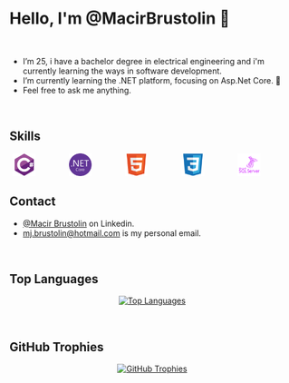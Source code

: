 <h1>Hello, I'm  @MacirBrustolin 👋</h1>
<br>
<ul>
    <li>I’m 25, i have a bachelor degree in electrical engineering and i'm currently learning the ways in software development.</li>
    <li>I’m currently learning the .NET platform, focusing on Asp.Net Core. 🌱</li>
    <li>Feel free to ask me anything.</li>
</ul>
<!---
- 📫 How to reach me: mj.brustolin@hotmail.com
--->

<br>

<h2>Skills</h2>
<div align="center">
    <img height="40" src="https://raw.githubusercontent.com/devicons/devicon/master/icons/csharp/csharp-original.svg">
    &nbsp;&nbsp;&nbsp;&nbsp;&nbsp;&nbsp;&nbsp;&nbsp;&nbsp;&nbsp;&nbsp;&nbsp;&nbsp;
  <img height="40" src="https://raw.githubusercontent.com/devicons/devicon/master/icons/dotnetcore/dotnetcore-original.svg">
    &nbsp;&nbsp;&nbsp;&nbsp;&nbsp;&nbsp;&nbsp;&nbsp;&nbsp;&nbsp;&nbsp;&nbsp;&nbsp;
  <img height="40" src="https://raw.githubusercontent.com/devicons/devicon/master/icons/html5/html5-original.svg">
    &nbsp;&nbsp;&nbsp;&nbsp;&nbsp;&nbsp;&nbsp;&nbsp;&nbsp;&nbsp;&nbsp;&nbsp;&nbsp;
  <img height="40" src="https://raw.githubusercontent.com/devicons/devicon/master/icons/css3/css3-original.svg">
    &nbsp;&nbsp;&nbsp;&nbsp;&nbsp;&nbsp;&nbsp;&nbsp;&nbsp;&nbsp;&nbsp;&nbsp;&nbsp;
  <img height="40" src="https://raw.githubusercontent.com/MacirBrustolin/MacirBrustolin/main/microsoftsqlserver-plain-wordmark.svg">
    &nbsp;&nbsp;&nbsp;&nbsp;&nbsp;&nbsp;&nbsp;&nbsp;&nbsp;&nbsp;&nbsp;&nbsp;&nbsp;
</div>

<h2>Contact</h2>
<ul>
    <li><a href="https://www.linkedin.com/in/macir-brustolin-501a13189/" target="_blank">@Macir Brustolin</a> on Linkedin.</li>
    <li><a href="mailto:mj.brustolin@hotmail.com" target="_blank">mj.brustolin@hotmail.com</a> is my personal email.</li>
</ul>

<br>

<h2>Top Languages</h2>
<p align="center"><a href="https://github.com/anuraghazra/github-readme-stats" target="blank"><img src="https://github-readme-stats.vercel.app/api/top-langs/?username=macirbrustolin&layout=compact&langs_count=10&theme=dark&custom_title=Top Languages" alt="Top Languages" /></a></p>

<br>

<h2>GitHub Trophies</h2>
<p align="center"><a href="https://github.com/ryo-ma/github-profile-trophy" target="blank"><img src="https://github-profile-trophy.vercel.app/?username=macirbrustolin&column=4&margin-w=15&margin-h=15&theme=oldie" alt="GitHub Trophies" /></a></p>

<br>



<!---
MacirBrustolin/MacirBrustolin is a ✨ special ✨ repository because its `README.md` (this file) appears on your GitHub profile.
You can click the Preview link to take a look at your changes.
--->
